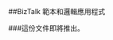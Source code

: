 <properties 
	pageTitle="BizTalk 範本和邏輯應用程式" 
	description="了解如何在 API 管理中建立 API、作業和產品。" 
	services="app-service\logic" 
	documentationCenter="" 
	authors="jtwist" 
	manager="dwrede" 
	editor=""/>

<tags 
	ms.service="app-service-logic" 
	ms.workload="mobile" 
	ms.tgt_pltfrm="na" 
	ms.devlang="na" 
	ms.topic="article" 
	ms.date="03/05/2015" 
	ms.author="jtwist"/>

##BizTalk 範本和邏輯應用程式

###這份文件即將推出。
 

<!---HONumber=62-->